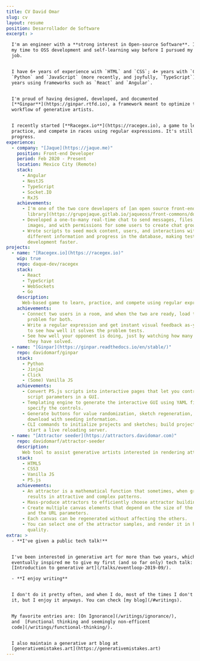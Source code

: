 ```yaml
---
title: CV David Omar
slug: cv
layout: resume
position: Desarrollador de Software
excerpt: >

  I'm an engineer with a **strong interest in Open-source Software**. I invested
  my time to OSS development and self-learning way before I pursued my first
  job.


  I have 6+ years of experience with `HTML` and `CSS`; 4+ years with `C`,
  `Python` and `JavaScript` (more recently, and joyfully, `TypeScript`), and ~2
  years using frameworks such as `React` and `Angular`.


  I'm proud of having designed, developed, and documented
  [**Ginpar**](https://ginpar.rtfd.io), a framework meant to optimize the
  workflow of generative artists.


  I recently started [**Racegex.io**](https://racegex.io), a game to learn,
  practice, and compete in races using regular expressions. It's still a work in
  progress.
experience:
  - company: "[Jaque](https://jaque.me)"
    position: Front-end Developer
    period: Feb 2020 - Present
    location: Mexico City (Remote)
    stack:
      - Angular
      - NestJS
      - TypeScript
      - Socket.IO
      - RxJS
    achievements:
      - I'm one of the two core developers of [an open source front-end
        library](https://grupojaque.gitlab.io/jaqueoss/front-commons/docs/index).
      - Developed a one-to-many real-time chat to send messages, files; and
        images, and with permissions for some users to create chat groups.
      - Wrote scripts to seed mock content, users, and interactions with
        different information and progress in the database, making testing and
        development faster.
projects:
  - name: "[Racegex.io](https://racegex.io)"
    wip: true
    repo: daque-dev/racegex
    stack:
      - React
      - TypeScript
      - WebSockets
      - Go
    description:
      Web-based game to learn, practice, and compete using regular expressions
    achievements:
      - Connect two users in a room, and when the two are ready, load the same
        problem for both.
      - Write a regular expression and get instant visual feedback as-you-type
        to see how well it solves the problem tests.
      - See how well your opponent is doing, just by watching how many tests
        they have solved.
  - name: "[Ginpar](https://ginpar.readthedocs.io/en/stable/)"
    repo: davidomarf/ginpar
    stack:
      - Python
      - Jinja2
      - Click
      - (Some) Vanilla JS
    achievements:
      - Convert P5.js scripts into interactive pages that let you control the
        script parameters in a GUI.
      - Templating engine to generate the interactive GUI using YAML files to
        specify the controls.
      - Generate buttons for value randomization, sketch regeneration, and image
        download with seeding information.
      - CLI commands to initialize projects and sketches; build projects, and
        start a live reloading server.
  - name: "[Attractor seeder](https://attractors.davidomar.com)"
    repo: davidomarf/attractor-seeder
    description:
      Web tool to assist generative artists interested in rendering attractors
    stack:
      - HTML5
      - CSS3
      - Vanilla JS
      - P5.js
    achievements:
      - An attractor is a mathematical function that sometimes, when graphed,
        results in attractive and complex patterns.
      - Mass-produce attractors to efficiently choose attractor building values.
      - Create multiple canvas elements that depend on the size of the screen
        and the URL parameters.
      - Each canvas can be regenerated without affecting the others.
      - You can select one of the attractor samples, and render it in higher
        quality.
extra: >
  - **I've given a public tech talk!**


  I've been interested in generative art for more than two years, which
  eventually inspired me to give my first (and so far only) tech talk:
  [Introduction to generative art](/talks/eventloop-2019-09/).

  - **I enjoy writing**


  I don't do it pretty often, and when I do, most of the times I don't publish
  it, but I enjoy it anyways. You can check [my blog](/#writings).


  My favorite entries are: [On Ignorance](/writings/ignorance/),
  and  [Functional thinking and seemingly non-efficent
  code](/writings/functional-thinking/).


  I also maintain a generative art blog at
  [generativemistakes.art](https://generativemistakes.art)
---
```

